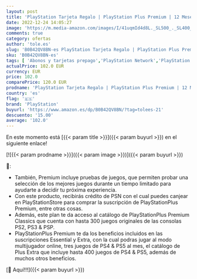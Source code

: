 ```yaml
---
layout: post
title: 'PlayStation Tarjeta Regalo | PlayStation Plus Premium | 12 Meses | 120 EUR | Código de descarga PS4/PS5 - Cuenta española'
date: 2022-12-24 14:05:27
image: 'https://m.media-amazon.com/images/I/41uqmId4d8L._SL500_._SL400_.jpg'
comments: true
category: ofertas
author: 'tole.es'
slug: 'B0B42QV8BN-es PlayStation Tarjeta Regalo | PlayStation Plus Premium | 12...'
sku: 'B0B42QV8BN-es'
tags: [ 'Abonos y tarjetas prepago','PlayStation Network','PlayStation: Juegos, consolas y accesorios','Sistemas heredados','Sistemas heredados de PlayStation','Tarjetas prepago para PlayStation Network','Videojuegos','playstation','🇪🇸', ]
actualPrice: 102.0 EUR
currency: EUR
price: 102.0
comparePrice: 120.0 EUR
prodname: 'PlayStation Tarjeta Regalo | PlayStation Plus Premium | 12 Meses | 120 EUR | Código de descarga PS4/PS5 - Cuenta española'
country: 'es'
flag: '🇪🇸'
brand: 'PlayStation'
buyurl: 'https://www.amazon.es/dp/B0B42QV8BN/?tag=tolees-21'
descuento: '15.00'
average: '102.0'
---
```


En este momento está [{{< param title >}}]({{< param buyurl >}}) en el siguiente enlace!

[![{{< param prodname >}}]({{< param image >}})]({{< param buyurl >}})

🔎:

- También, Premium incluye pruebas de juegos, que permiten probar una selección de los mejores juegos durante un tiempo limitado para ayudarte a decidir tu próxima experiencia.
- Con este producto, recibirás crédito de PSN con el cual puedes canjear en PlayStationStore para comprar la suscripción de PlayStationPlus Premium, entre otras cosas.
- Además, este plan te da acceso al catálogo de PlayStationPlus Premium Classics que cuenta con hasta 300 juegos originales de las consolas PS2, PS3 & PSP.
- PlayStationPlus Premium te da los beneficios incluidos en las suscripciones Essential y Extra, con la cual podras jugar al modo multijugador online, tres juegos de PS4 & PS5 al mes, el catálogo de Plus Extra que incluye hasta 400 juegos de PS4 & PS5, además de muchos otros beneficios.

[🛒 Aquí!!!]({{< param buyurl >}})
